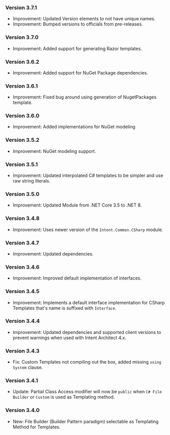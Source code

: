 ### Version 3.7.1

- Improvement: Updated Version elements to not have unique names.
- Improvement: Bumped versions to officials from pre-releases.

### Version 3.7.0

- Improvement: Added support for generating Razor templates.

### Version 3.6.2

- Improvement: Added support for NuGet Package dependencies.

### Version 3.6.1

- Improvement: Fixed bug around using generation of NugetPackages template.

### Version 3.6.0

- Improvement: Added implementations for NuGet modeling

### Version 3.5.2

- Improvement: NuGet modeling support.

### Version 3.5.1

- Improvement: Updated interpolated C# templates to be simpler and use raw string literals.

### Version 3.5.0

- Improvement: Updated Module from .NET Core 3.5 to .NET 8.

### Version 3.4.8

- Improvement: Uses newer version of the `Intent.Common.CSharp` module.

### Version 3.4.7

- Improvement: Updated dependencies.

### Version 3.4.6

- Improvement: Improved default implementation of interfaces.

### Version 3.4.5

- Improvement: Implements a default interface implementation for CSharp Templates that's name is suffixed with `Interface`.

### Version 3.4.4

- Improvement: Updated dependencies and supported client versions to prevent warnings when used with Intent Architect 4.x.

### Version 3.4.3
- Fix: Custom Templates not compiling out the box, added missing `using System` clause. 

### Version 3.4.1

- Update: Partial Class Access modifier will now be `public` when `C# File Builder` or `Custom` is used as Templating method.

### Version 3.4.0

- New: File Builder (Builder Pattern paradigm) selectable as Templating Method for Templates.